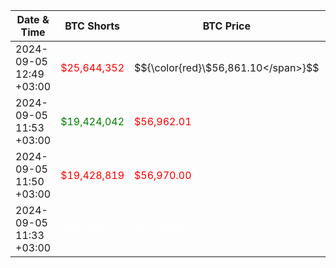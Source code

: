 | Date & Time | BTC Shorts | BTC Price | ETH Shorts | ETH Price |
|-------------|------------|------------|------------|------------|
| 2024-09-05 12:49 +03:00 | <span style="color:red">$25,644,352</span> | $${\color{red}\$56,861.10</span>}$$ | <span style="color:green">$16,211,849</span> | <span style="color:red">$2,396.66</span> |
| 2024-09-05 11:53 +03:00 | <span style="color:green">$19,424,042</span> | <span style="color:red">$56,962.01</span> | <span style="color:green">$16,492,405</span> | <span style="color:red">$2,402.00</span> |
| 2024-09-05 11:50 +03:00 | <span style="color:red">$19,428,819</span> | <span style="color:red">$56,970.00</span> | <span style="color:green">$16,500,714</span> | <span style="color:red">$2,402.67</span> |
| 2024-09-05 11:33 +03:00 | <span style="color:white">$19,196,691</span> | <span style="color:white">$57,108.96</span> | <span style="color:white">$16,528,597</span> | <span style="color:white">$2,405.90</span> |
